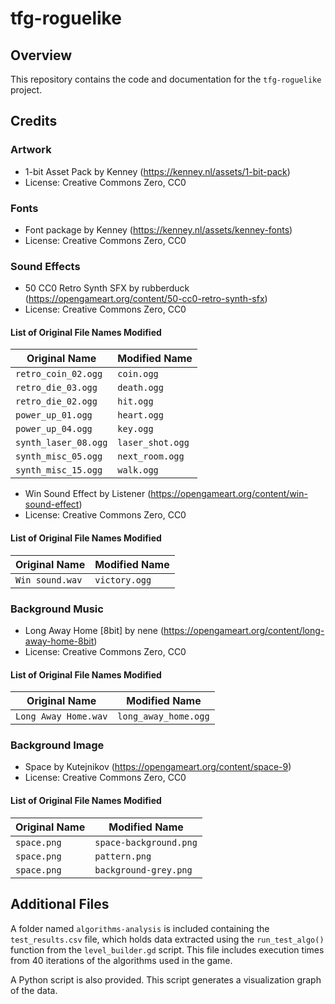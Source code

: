 # tfg-roguelike

## Overview

This repository contains the code and documentation for the `tfg-roguelike` project.


## Credits

### Artwork

- 1-bit Asset Pack by Kenney (https://kenney.nl/assets/1-bit-pack)
- License: Creative Commons Zero, CC0

### Fonts

- Font package by Kenney (https://kenney.nl/assets/kenney-fonts)
- License: Creative Commons Zero, CC0

### Sound Effects

- 50 CC0 Retro Synth SFX by rubberduck (https://opengameart.org/content/50-cc0-retro-synth-sfx)
- License: Creative Commons Zero, CC0

#### List of Original File Names Modified

| Original Name        |  Modified Name     |
|----------------------|--------------------|
| `retro_coin_02.ogg`  | `coin.ogg`         |
| `retro_die_03.ogg`   | `death.ogg`        |
| `retro_die_02.ogg`   | `hit.ogg`          |
| `power_up_01.ogg`    | `heart.ogg`        |
| `power_up_04.ogg`    | `key.ogg`          |
| `synth_laser_08.ogg` | `laser_shot.ogg`   |
| `synth_misc_05.ogg`  | `next_room.ogg`    |
| `synth_misc_15.ogg`  | `walk.ogg`         |

- Win Sound Effect by Listener (https://opengameart.org/content/win-sound-effect)
- License: Creative Commons Zero, CC0

#### List of Original File Names Modified

| Original Name  |  Modified Name    |
|----------------|-------------------|
| `Win sound.wav`| `victory.ogg`     |

### Background Music

- Long Away Home \[8bit\] by nene (https://opengameart.org/content/long-away-home-8bit)
- License: Creative Commons Zero, CC0

#### List of Original File Names Modified

| Original Name        | Modified Name          |
|----------------------|------------------------|
| `Long Away Home.wav` | `long_away_home.ogg`   |

### Background Image

- Space by Kutejnikov (https://opengameart.org/content/space-9)
- License: Creative Commons Zero, CC0

#### List of Original File Names Modified

| Original Name  |  Modified Name           |
|----------------|--------------------------|
| `space.png`    | `space-background.png`   |
| `space.png`    | `pattern.png`            |
| `space.png`    | `background-grey.png`    |


## Additional Files

A folder named `algorithms-analysis` is included containing the `test_results.csv` file, which holds data extracted using the `run_test_algo()` function from the `level_builder.gd` script. This file includes execution times from 40 iterations of the algorithms used in the game.

A Python script is also provided. This script generates a visualization graph of the data.